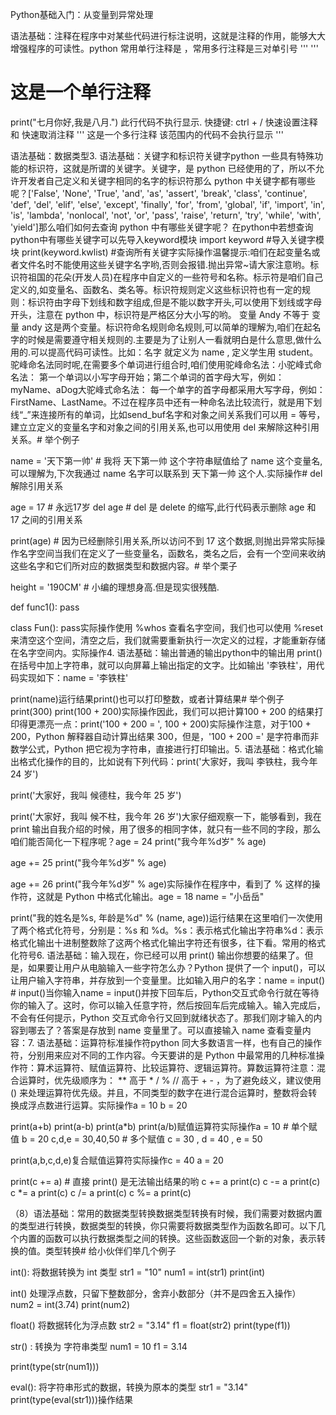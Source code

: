 Python基础入门：从变量到异常处理

语法基础：注释在程序中对某些代码进行标注说明，这就是注释的作用，能够大大增强程序的可读性。python 常用单行注释是
，常用多行注释是三对单引号 ''' '''
# 这是一个单行注释
print("七月你好,我是八月.") 此行代码不执行显示.
快捷键: ctrl + / 快速设置注释 和 快速取消注释
'''
这是一个多行注释
该范围内的代码不会执行显示
'''

语法基础：数据类型3. 语法基础：关键字和标识符关键字python 一些具有特殊功能的标识符，这就是所谓的关键字。关键字，是 python 已经使用的了，所以不允许开发者自己定义和关键字相同的名字的标识符那么 python 中关键字都有哪些呢？['False', 'None', 'True', 'and', 'as', 'assert', 'break', 'class', 'continue', 'def', 'del', 'elif', 'else', 'except', 'finally', 'for', 'from', 'global', 'if', 'import', 'in', 'is', 'lambda', 'nonlocal', 'not', 'or', 'pass', 'raise', 'return', 'try', 'while', 'with', 'yield']那么咱们如何去查询 python 中有哪些关键字呢？
在python中若想查询python中有哪些关键字可以先导入keyword模块
import keyword #导入关键字模块
print(keyword.kwlist) #查询所有关键字实际操作温馨提示:咱们在起变量名或者文件名时不能使用这些关键字名字哟,否则会报错.抛出异常~请大家注意哟。标识符祖国的花朵(开发人员)在程序中自定义的一些符号和名称。标示符是咱们自己定义的,如变量名、函数名、类名等。标识符规则定义这些标识符也有一定的规则：标识符由字母下划线和数字组成,但是不能以数字开头,可以使用下划线或字母开头，注意在 python 中，标识符是严格区分大小写的哟。 变量 Andy 不等于 变量 andy 这是两个变量。标识符命名规则命名规则,可以简单的理解为,咱们在起名字的时候是需要遵守相关规则的.主要是为了让别人一看就明白是什么意思,做什么用的.可以提高代码可读性。比如：名字 就定义为 name , 定义学生用 student。驼峰命名法同时呢,在需要多个单词进行组合时,咱们使用驼峰命名法：小驼峰式命名法： 第一个单词以小写字母开始；第二个单词的首字母大写，例如：myName、aDog大驼峰式命名法： 每一个单字的首字母都采用大写字母，例如：FirstName、LastName。不过在程序员中还有一种命名法比较流行，就是用下划线“_”来连接所有的单词，比如send_buf名字和对象之间关系我们可以用 = 等号，建立立定义的变量名字和对象之间的引用关系,也可以用使用 del 来解除这种引用关系。# 举个例子

name = '天下第一帅' # 我将 天下第一帅 这个字符串赋值给了 name 这个变量名,可以理解为,下次我通过 name 名字可以联系到 天下第一帅 这个人.实际操作# del 解除引用关系

age = 17 # 永远17岁
del age # del 是 delete 的缩写,此行代码表示删除 age 和 17 之间的引用关系

print(age) # 因为已经删除引用关系,所以访问不到 17 这个数据,则抛出异常实际操作名字空间当我们在定义了一些变量名，函数名，类名之后，会有一个空间来收纳这些名字和它们所对应的数据类型和数据内容。# 举个栗子

height = '190CM' # 小编的理想身高.但是现实很残酷.

def func1():
pass

class Fun():
pass实际操作使用 %whos 查看名字空间，我们也可以使用 %reset 来清空这个空间，清空之后，我们就需要重新执行一次定义的过程，才能重新存储在名字空间内。实际操作4. 语法基础：输出普通的输出python中的输出用 print() 在括号中加上字符串，就可以向屏幕上输出指定的文字。比如输出 '李铁柱'，用代码实现如下：name = '李铁柱'

print(name)运行结果print()也可以打印整数，或者计算结果# 举个例子
print(300)
print(100 + 200)实际操作因此，我们可以把计算100 + 200 的结果打印得更漂亮一点：print('100 + 200 = ', 100 + 200)实际操作注意，对于100 + 200，Python 解释器自动计算出结果 300，但是，'100 + 200 =' 是字符串而非数学公式，Python 把它视为字符串，直接进行打印输出。5. 语法基础：格式化输出格式化操作的目的，比如说有下列代码：print('大家好，我叫 李铁柱，我今年 24 岁')

print('大家好，我叫 候德柱，我今年 25 岁')

print('大家好，我叫 候不柱，我今年 26 岁')大家仔细观察一下，能够看到，我在 print 输出自我介绍的时候，用了很多的相同字体，就只有一些不同的字段，那么咱们能否简化一下程序呢？age = 24
print("我今年%d岁" % age)

age += 25
print("我今年%d岁" % age)

age += 26
print("我今年%d岁" % age)实际操作在程序中，看到了 % 这样的操作符，这就是 Python 中格式化输出。age = 18
name = "小岳岳"

print("我的姓名是%s, 年龄是%d" % (name, age))运行结果在这里咱们一次使用了两个格式化符号，分别是：%s 和 %d。%s：表示格式化输出字符串%d：表示格式化输出十进制整数除了这两个格式化输出字符还有很多，往下看。常用的格式化符号6. 语法基础：输入现在，你已经可以用 print() 输出你想要的结果了。但是，如果要让用户从电脑输入一些字符怎么办？Python 提供了一个 input()，可以让用户输入字符串，并存放到一个变量里。比如输入用户的名字：name = input() # input()当你输入name = input()并按下回车后，Python交互式命令行就在等待你的输入了。这时，你可以输入任意字符，然后按回车后完成输入。输入完成后，不会有任何提示，Python 交互式命令行又回到就绪状态了。那我们刚才输入的内容到哪去了？答案是存放到 name 变量里了。可以直接输入 name 查看变量内容：7. 语法基础：运算符标准操作符python 同大多数语言一样，也有自己的操作符，分别用来应对不同的工作内容。今天要讲的是 Python 中最常用的几种标准操作符：算术运算符、赋值运算符、比较运算符、逻辑运算符。算数运算符注意：混合运算时，优先级顺序为： ** 高于 * / % // 高于 + - ，为了避免歧义，建议使用 () 来处理运算符优先级。并且，不同类型的数字在进行混合运算时，整数将会转换成浮点数进行运算。实际操作a = 10
b = 20

print(a+b)
print(a-b)
print(a*b)
print(a/b)赋值运算符实际操作a = 10 # 单个赋值
b = 20
c,d,e = 30,40,50 # 多个赋值 c = 30 , d = 40 , e = 50

print(a,b,c,d,e)复合赋值运算符实际操作c = 40
a = 20

print(c += a) # 直接 print() 是无法输出结果的哟
c += a
print(c)
c -= a
print(c)
c *= a
print(c)
c /= a
print(c)
c %= a
print(c)

（8）语法基础：常用的数据类型转换数据类型转换有时候，我们需要对数据内置的类型进行转换，数据类型的转换，你只需要将数据类型作为函数名即可。以下几个内置的函数可以执行数据类型之间的转换。这些函数返回一个新的对象，表示转换的值。类型转换# 给小伙伴们举几个例子

int(): 将数据转换为 int 类型
str1 = "10"
num1 = int(str1)
print(int)

int() 处理浮点数，只留下整数部分，舍弃小数部分（并不是四舍五入操作）
num2 = int(3.74)
print(num2)

float() 将数据转化为浮点数
str2 = "3.14"
f1 = float(str2)
print(type(f1))

str() : 转换为 字符串类型
num1 = 10
f1 = 3.14

print(type(str(num1)))

eval(): 将字符串形式的数据，转换为原本的类型
str1 = "3.14"
print(type(eval(str1)))操作结果
